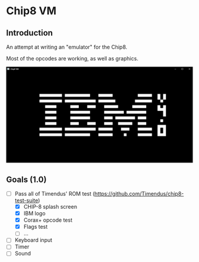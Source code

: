 # Chip8 VM

## Introduction

An attempt at writing an "emulator" for the Chip8.

Most of the opcodes are working, as well as graphics.

![Screenshot](photos/screenshot.png)

## Goals (1.0)

- [ ] Pass all of Timendus' ROM test (https://github.com/Timendus/chip8-test-suite)
	- [x] CHIP-8 splash screen
	- [x] IBM logo
	- [x] Corax+ opcode test
	- [x] Flags test
	- [ ] ...
- [ ] Keyboard input
- [ ] Timer
- [ ] Sound